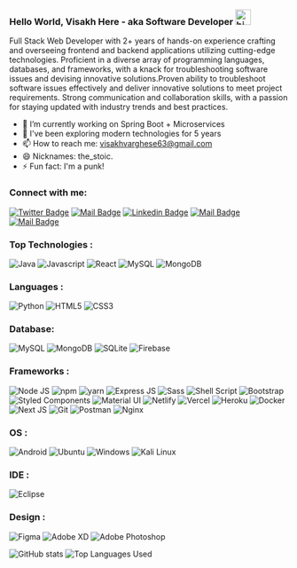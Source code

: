 ### Hello World, Visakh Here - aka Software Developer <img src="https://user-images.githubusercontent.com/1303154/88677602-1635ba80-d120-11ea-84d8-d263ba5fc3c0.gif" width="28px" alt="hi">

Full Stack Web Developer with 2+ years of hands-on experience crafting and overseeing frontend and backend applications utilizing cutting-edge technologies. Proficient in a diverse array of programming languages, databases, and frameworks, with a knack for troubleshooting software issues and devising innovative solutions.Proven ability to troubleshoot software issues effectively and deliver innovative solutions to meet project requirements. Strong communication and collaboration skills, with a passion for staying updated with industry trends and best practices. 

<!-- TODO: Add last video link -->

-  🔭 I’m currently working on Spring Boot + Microservices
-  🤔 I've been exploring modern technologies for 5 years
-  📫 How to reach me: visakhvarghese63@gmail.com
-  😄 Nicknames: the_stoic.
-  ⚡ Fun fact: I'm a punk!

### Connect with me:

[![Twitter Badge](https://img.shields.io/badge/-@visakhvarghese2-1ca0f1?style=flat&labelColor=1ca0f1&logo=twitter&logoColor=white&link=https://twitter.com/Ipenywis)](https://www.linkedin.com/in/visakh-varghese) [![Mail Badge](https://img.shields.io/badge/-v_v-e74c3c?style=flat&labelColor=e74c3c&logo=youtube&logoColor=white)](https://www.youtube.com/channel/UClYDqPdL0fYjQoMSHdcqDGw) [![Linkedin Badge](https://img.shields.io/badge/-Visakh-0e76a8?style=flat&labelColor=0e76a8&logo=linkedin&logoColor=white)](https://www.linkedin.com/in/visakh-varghese) [![Mail Badge](https://img.shields.io/badge/-@____v.v________-e84393?style=flat&labelColor=e84393&logo=instagram&logoColor=white)](https://www.instagram.com/____v.v________/) [![Mail Badge](https://img.shields.io/badge/-VisakhVarghese-c0392b?style=flat&labelColor=c0392b&logo=gmail&logoColor=white)](mailto:visakhvarghese63@gmail.com)

### Top Technologies :

![Java](https://img.shields.io/badge/Java-ED8B00?style=flat-square&logo=java&logoColor=white)
![Javascript](https://img.shields.io/badge/JavaScript-323330?style=flat-square&logo=javascript&logoColor=F7DF1E)
![React](https://img.shields.io/badge/React-20232A?style=flat-square&logo=react&logoColor=61DAFB)
![MySQL](https://img.shields.io/badge/MySQL-00000F?style=flat-square&logo=mysql&logoColor=white)
![MongoDB](https://img.shields.io/badge/MongoDB-4EA94B?style=flat-square&logo=mongodb&logoColor=white)

### Languages :

![Python](https://img.shields.io/badge/Python-3776AB?style=flat-square&logo=python&logoColor=white)
![HTML5](https://img.shields.io/badge/HTML5-239120?style=flat-square&logo=html5&logoColor=white)
![CSS3](https://img.shields.io/badge/CSS3-1572B6?style=flat-square&logo=css3&logoColor=white)

### Database:

![MySQL](https://img.shields.io/badge/MySQL-00000F?style=flat-square&logo=mysql&logoColor=white)
![MongoDB](https://img.shields.io/badge/MongoDB-4EA94B?style=flat-square&logo=mongodb&logoColor=white)
![SQLite](https://img.shields.io/badge/SQLite-07405E?style=flat-square&logo=sqlite&logoColor=white)
![Firebase](https://img.shields.io/badge/firebase-ffca28?style=flat-square&logo=firebase&logoColor=black)

### Frameworks :

![Node JS](https://img.shields.io/badge/Node.js-43853D?style=flat-square&logo=node-dot-js&logoColor=white)
![npm](https://img.shields.io/badge/npm-CB3837?style=flat-square&logo=npm&logoColor=white)
![yarn](https://img.shields.io/badge/Yarn-2C8EBB?style=flat-square&logo=yarn&logoColor=white)
![Express JS](https://img.shields.io/badge/Express.js-000000?style=flat-square&logo=express&logoColor=white)
![Sass](https://img.shields.io/badge/Sass-CC6699?style=flat-square&logo=sass&logoColor=white)
![Shell Script](https://img.shields.io/badge/Shell_Script-121011?style=flat-square&logo=gnu-bash&logoColor=white)
![Bootstrap](https://img.shields.io/badge/Bootstrap-563D7C?style=flat-square&logo=bootstrap&logoColor=white)
![Styled Components](https://img.shields.io/badge/styled--components-DB7093?style=flat-square&logo=styled-components&logoColor=white)
![Material UI](https://img.shields.io/badge/Material--UI-0081CB?style=flat-square&logo=material-ui&logoColor=white)
![Netlify](https://img.shields.io/badge/Netlify-00C7B7?style=flat-square&logo=netlify&logoColor=white)
![Vercel](https://img.shields.io/badge/Vercel-000000?style=flat-square&logo=vercel&logoColor=white)
![Heroku](https://img.shields.io/badge/Heroku-430098?style=flat-square&logo=heroku&logoColor=white)
![Docker](https://img.shields.io/badge/Docker-2CA5E0?style=flat-square&logo=docker&logoColor=white)
![Next JS](https://img.shields.io/badge/next.js-000000?style=flat-square&logo=next-dot-js&logoColor=white)
![Git](https://img.shields.io/badge/Git-F05032?style=flat-square&logo=git&logoColor=white)
![Postman](https://img.shields.io/badge/Postman-FF6C37?style=flat-square&logo=Postman&logoColor=white)
![Nginx](https://img.shields.io/badge/Nginx-009639?style=flat-square&logo=nginx&logoColor=white)

### OS :

![Android](https://img.shields.io/badge/Android-3DDC84?style=flat-square&logo=android&logoColor=white)
![Ubuntu](https://img.shields.io/badge/Ubuntu-E95420?style=flat-square&logo=ubuntu&logoColor=white)
![Windows](https://img.shields.io/badge/Windows-0078D6?style=flat-square&logo=windows&logoColor=white)
![Kali Linux](https://img.shields.io/badge/Kali_Linux-557C94?style=flat-square&logo=kali-linux&logoColor=white)

### IDE :

![Eclipse](https://img.shields.io/badge/Visual_Studio-5C2D91?style=flat-square&logo=visual%20studio&logoColor=white)

### Design :

![Figma](https://img.shields.io/badge/Figma-F24E1E?style=flat-square&logo=figma&logoColor=white)
![Adobe XD](https://img.shields.io/badge/Adobe%20XD-FF61F6?style=flat-square&logo=Adobe%20XD&logoColor=white)
![Adobe Photoshop](https://img.shields.io/badge/Adobe%20Photoshop-31A8FF?style=flat-square&logo=Adobe%20Photoshop&logoColor=black)

![GitHub stats](https://github-readme-stats.vercel.app/api?username=VisakhVarghese&count_private=true&show_icons=true&theme=merko)
![Top Languages Used](https://github-readme-stats.vercel.app/api/top-langs/?username=VisakhVarghese&langs_count=10&theme=tokyonight&layout=compact)

<!---
VisakhVarghese/VisakhVarghese is a ✨ special ✨ repository because its `README.md` (this file) appears on your GitHub profile.
You can click the Preview link to take a look at your changes.
--->
